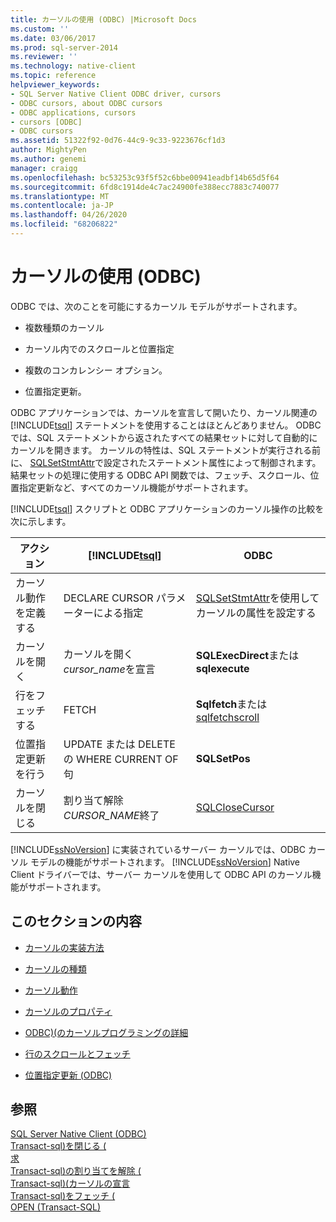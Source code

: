 ```yaml
---
title: カーソルの使用 (ODBC) |Microsoft Docs
ms.custom: ''
ms.date: 03/06/2017
ms.prod: sql-server-2014
ms.reviewer: ''
ms.technology: native-client
ms.topic: reference
helpviewer_keywords:
- SQL Server Native Client ODBC driver, cursors
- ODBC cursors, about ODBC cursors
- ODBC applications, cursors
- cursors [ODBC]
- ODBC cursors
ms.assetid: 51322f92-0d76-44c9-9c33-9223676cf1d3
author: MightyPen
ms.author: genemi
manager: craigg
ms.openlocfilehash: bc53253c93f5f52c6bbe00941eadbf14b65d5f64
ms.sourcegitcommit: 6fd8c1914de4c7ac24900fe388ecc7883c740077
ms.translationtype: MT
ms.contentlocale: ja-JP
ms.lasthandoff: 04/26/2020
ms.locfileid: "68206822"
---
```

# <a name="using-cursors-odbc"></a>カーソルの使用 (ODBC)
  ODBC では、次のことを可能にするカーソル モデルがサポートされます。  
  
-   複数種類のカーソル  
  
-   カーソル内でのスクロールと位置指定  
  
-   複数のコンカレンシー オプション。  
  
-   位置指定更新。  
  
 ODBC アプリケーションでは、カーソルを宣言して開いたり、カーソル関連の [!INCLUDE[tsql](../../includes/tsql-md.md)] ステートメントを使用することはほとんどありません。 ODBC では、SQL ステートメントから返されたすべての結果セットに対して自動的にカーソルを開きます。 カーソルの特性は、SQL ステートメントが実行される前に、 [SQLSetStmtAttr](../native-client-odbc-api/sqlsetstmtattr.md)で設定されたステートメント属性によって制御されます。 結果セットの処理に使用する ODBC API 関数では、フェッチ、スクロール、位置指定更新など、すべてのカーソル機能がサポートされます。  
  
 [!INCLUDE[tsql](../../includes/tsql-md.md)] スクリプトと ODBC アプリケーションのカーソル操作の比較を次に示します。  
  
|アクション|[!INCLUDE[tsql](../../includes/tsql-md.md)]|ODBC|  
|------------|------------------------|----------|  
|カーソル動作を定義する|DECLARE CURSOR パラメーターによる指定|[SQLSetStmtAttr](../native-client-odbc-api/sqlsetstmtattr.md)を使用してカーソルの属性を設定する|  
|カーソルを開く|カーソルを開く*cursor_name*を宣言|**SQLExecDirect**または**sqlexecute**|  
|行をフェッチする|FETCH|**Sqlfetch**または[sqlfetchscroll](../native-client-odbc-api/sqlfetchscroll.md)|  
|位置指定更新を行う|UPDATE または DELETE の WHERE CURRENT OF 句|**SQLSetPos**|  
|カーソルを閉じる|割り当て解除*CURSOR_NAME*終了|[SQLCloseCursor](../native-client-odbc-api/sqlclosecursor.md)|  
  
 [!INCLUDE[ssNoVersion](../../includes/ssnoversion-md.md)] に実装されているサーバー カーソルでは、ODBC カーソル モデルの機能がサポートされます。 [!INCLUDE[ssNoVersion](../../includes/ssnoversion-md.md)] Native Client ドライバーでは、サーバー カーソルを使用して ODBC API のカーソル機能がサポートされます。  
  
## <a name="in-this-section"></a>このセクションの内容  
  
-   [カーソルの実装方法](implementation/how-cursors-are-implemented.md)  
  
-   [カーソルの種類](cursor-types.md)  
  
-   [カーソル動作](cursor-behaviors.md)  
  
-   [カーソルのプロパティ](properties/cursor-properties.md)  
  
-   [ODBC&#41;&#40;のカーソルプログラミングの詳細](programming/cursor-programming-details-odbc.md)  
  
-   [行のスクロールとフェッチ](../native-client-ole-db-rowsets/fetching-rows.md)  
  
-   [位置指定更新 &#40;ODBC&#41;](positioned-updates-odbc.md)  
  
## <a name="see-also"></a>参照  
 [SQL Server Native Client &#40;ODBC&#41;](../native-client/odbc/sql-server-native-client-odbc.md)   
 [Transact-sql&#41;を閉じる &#40;](/sql/t-sql/language-elements/close-transact-sql)   
 [求](../../relational-databases/cursors.md)   
 [Transact-sql&#41;の割り当てを解除 &#40;](/sql/t-sql/language-elements/deallocate-transact-sql)   
 [Transact-sql&#41;&#40;カーソルの宣言](/sql/t-sql/language-elements/declare-cursor-transact-sql)   
 [Transact-sql&#41;をフェッチ &#40;](/sql/t-sql/language-elements/fetch-transact-sql)   
 [OPEN &#40;Transact-SQL&#41;](/sql/t-sql/language-elements/open-transact-sql)  
  
  

